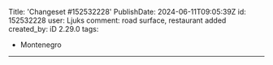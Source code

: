 Title: 'Changeset #152532228'
PublishDate: 2024-06-11T09:05:39Z
id: 152532228
user: Ljuks
comment: road surface, restaurant added
created_by: iD 2.29.0
tags:
- Montenegro

---
